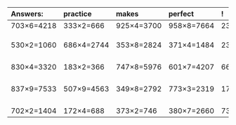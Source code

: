 | Answers: | practice | makes | perfect | ! |
| :--- | :--- | :--- | :--- | :--- |
| 703×6=4218 | 333×2=666 | 925×4=3700 | 958×8=7664 | 231×6=1386 | 
|   |   |   |   |   | 
|   |   |   |   |   | 
|   |   |   |   |   | 
| 530×2=1060 | 686×4=2744 | 353×8=2824 | 371×4=1484 | 239×3=717 | 
|   |   |   |   |   | 
|   |   |   |   |   | 
|   |   |   |   |   | 
|   |   |   |   |   | 
| 830×4=3320 | 183×2=366 | 747×8=5976 | 601×7=4207 | 661×9=5949 | 
|   |   |   |   |   | 
|   |   |   |   |   | 
|   |   |   |   |   | 
|   |   |   |   |   | 
| 837×9=7533 | 507×9=4563 | 349×8=2792 | 773×3=2319 | 172×6=1032 | 
|   |   |   |   |   | 
|   |   |   |   |   | 
|   |   |   |   |   | 
|   |   |   |   |   | 
| 702×2=1404 | 172×4=688 | 373×2=746 | 380×7=2660 | 736×6=4416 | 
